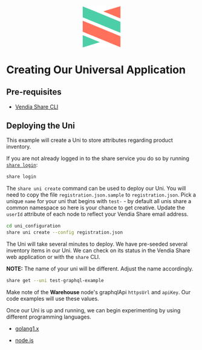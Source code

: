<p align="center">
  <a href="https://vendia.net/">
    <img src="https://raw.githubusercontent.com/vendia/examples/main/vendia-logo.png" alt="vendia logo" width="100px">
  </a>
</p>

# Creating Our Universal Application

## Pre-requisites

* [Vendia Share CLI](https://vendia.net/docs/share/cli)

## Deploying the Uni

This example will create a Uni to store attributes regarding product inventory.

If you are not already logged in to the share service you do so by running [`share login`](https://vendia.net/docs/share/cli/commands/login):

```bash
share login
```

The `share uni create` command can be used to deploy our Uni. You will need to copy the file `registration.json.sample` to `registration.json`. Pick a unique `name` for your uni that begins with `test-` - by default all unis share a common namespace so here is your chance to get creative. Update the `userId` attribute of each node to reflect your Vendia Share email address.

```bash
cd uni_configuration
share uni create --config registration.json
```

The Uni will take several minutes to deploy. We have pre-seeded several inventory items in our Uni. We can check on its status in the Vendia Share web application or with the `share` CLI.

**NOTE:** The name of your uni will be different. Adjust the name accordingly.

```bash
share get --uni test-graphql-example
```

Make note of the **Warehouse** node's graphqlApi `httpsUrl` and `apiKey`. Our code examples will use these values.

Once our Uni is up and running, we can begin experimenting by using different programming languages.

* [golang1.x](./golang1.x/README.md)

* [node.js](./node.js/README.md)
